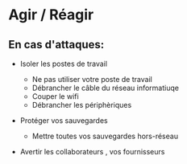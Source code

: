 # Agir  / Réagir

## En cas d'attaques:

* Isoler les postes de travail
    * Ne pas utiliser votre poste de travail
    * Débrancher le câble du réseau informatiuqe
    * Couper le wifi
    * Débrancher les périphèriques

* Protéger vos sauvegardes
   * Mettre toutes vos sauvegardes hors-réseau
     
* Avertir les collaborateurs , vos fournisseurs 
